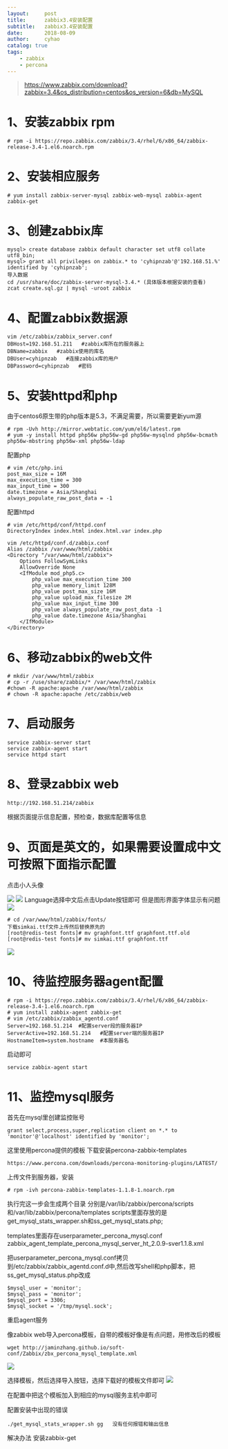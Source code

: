 ```yaml
---
layout:     post
title:      zabbix3.4安装配置
subtitle:   zabbix3.4安装配置
date:       2018-08-09
author:     cyhao
catalog: true
tags:
    - zabbix
    - percona
---
```


>https://www.zabbix.com/download?zabbix=3.4&os_distribution=centos&os_version=6&db=MySQL


# 1、安装zabbix rpm
```
# rpm -i https://repo.zabbix.com/zabbix/3.4/rhel/6/x86_64/zabbix-release-3.4-1.el6.noarch.rpm
```
# 2、安装相应服务 
```
# yum install zabbix-server-mysql zabbix-web-mysql zabbix-agent zabbix-get
```
# 3、创建zabbix库
```
mysql> create database zabbix default character set utf8 collate utf8_bin;
mysql> grant all privileges on zabbix.* to 'cyhipnzab'@'192.168.51.%' identified by 'cyhipnzab';
导入数据
cd /usr/share/doc/zabbix-server-mysql-3.4.* (具体版本根据安装的查看)
zcat create.sql.gz | mysql -uroot zabbix
```
# 4、配置zabbix数据源
```
vim /etc/zabbix/zabbix_server.conf
DBHost=192.168.51.211   #zabbix库所在的服务器上
DBName=zabbix   #zabbix使用的库名
DBUser=cyhipnzab   #连接zabbix库的用户
DBPassword=cyhipnzab   #密码
```
# 5、安装httpd和php
由于centos6原生带的php版本是5.3，不满足需要，所以需要更新yum源
```
# rpm -Uvh http://mirror.webtatic.com/yum/el6/latest.rpm
# yum -y install httpd php56w php56w-gd php56w-mysqlnd php56w-bcmath php56w-mbstring php56w-xml php56w-ldap
```
配置php
```
# vim /etc/php.ini
post_max_size = 16M
max_execution_time = 300
max_input_time = 300
date.timezone = Asia/Shanghai
always_populate_raw_post_data = -1
```
配置httpd
```
# vim /etc/httpd/conf/httpd.conf
DirectoryIndex index.html index.html.var index.php

vim /etc/httpd/conf.d/zabbix.conf
Alias /zabbix /var/www/html/zabbix
<Directory "/var/www/html/zabbix">
    Options FollowSymLinks
    AllowOverride None
    <IfModule mod_php5.c>
        php_value max_execution_time 300
        php_value memory_limit 128M
        php_value post_max_size 16M
        php_value upload_max_filesize 2M
        php_value max_input_time 300
        php_value always_populate_raw_post_data -1
        php_value date.timezone Asia/Shanghai
    </IfModule>
</Directory>
```
# 6、移动zabbix的web文件
```
# mkdir /var/www/html/zabbix
# cp -r /use/share/zabbix/* /var/www/html/zabbix
#chown -R apache:apache /var/www/html/zabbix
# chown -R apache:apache /etc/zabbix/web
```
# 7、启动服务
```
service zabbix-server start
service zabbix-agent start
service httpd start
```
# 8、登录zabbix web
```
http://192.168.51.214/zabbix
```
根据页面提示信息配置，预检查，数据库配置等信息

# 9、页面是英文的，如果需要设置成中文可按照下面指示配置

点击小人头像

![](https://raw.githubusercontent.com/cyhao/cyhao.github.io/master/bjimg/19E71D79C29443FEB87CC70666C8D0B1.jpg)
![](https://raw.githubusercontent.com/cyhao/cyhao.github.io/master/bjimg/8628794BB41B4C23AE4E6A6A13B5B480.jpg)
Language选择中文后点击Update按钮即可
但是图形界面字体显示有问题
![](https://raw.githubusercontent.com/cyhao/cyhao.github.io/master/bjimg/7DFB4ED0055E478DAA2C259884B2EF7A.jpg)
```
# cd /var/www/html/zabbix/fonts/
下载simkai.ttf文件上传然后替换原先的
[root@redis-test fonts]# mv graphfont.ttf graphfont.ttf.old
[root@redis-test fonts]# mv simkai.ttf graphfont.ttf
```
![](https://raw.githubusercontent.com/cyhao/cyhao.github.io/master/bjimg/97DDB802763D42A5A600A454A8D86AE0.jpg)

# 10、待监控服务器agent配置
```
# rpm -i https://repo.zabbix.com/zabbix/3.4/rhel/6/x86_64/zabbix-release-3.4-1.el6.noarch.rpm
# yum install zabbix-agent zabbix-get
# vim /etc/zabbix/zabbix_agentd.conf 
Server=192.168.51.214  #配置server段的服务器IP
ServerActive=192.168.51.214   #配置server端的服务器IP
HostnameItem=system.hostname  #本服务器名
```
启动即可
```
service zabbix-agent start
```
# 11、监控mysql服务
首先在mysql里创建监控账号
```
grant select,process,super,replication client on *.* to 'monitor'@'localhost' identified by 'monitor';
```
这里使用percona提供的模板
下载安装percona-zabbix-templates 
```
https://www.percona.com/downloads/percona-monitoring-plugins/LATEST/
```
上传文件到服务器，安装
```
# rpm -ivh percona-zabbix-templates-1.1.8-1.noarch.rpm
```
执行完这一步会生成两个目录 分别是/var/lib/zabbix/percona/scripts和/var/lib/zabbix/percona/templates
scripts里面存放的是get_mysql_stats_wrapper.sh和ss_get_mysql_stats.php; 

templates里面存在userparameter_percona_mysql.conf
zabbix_agent_template_percona_mysql_server_ht_2.0.9-sver1.1.8.xml 

把userparameter_percona_mysql.conf拷贝到/etc/zabbix/zabbix_agentd.conf.d中,然后改写shell和php脚本，把ss_get_mysql_status.php改成
```
$mysql_user = 'monitor';
$mysql_pass = 'monitor';
$mysql_port = 3306;
$mysql_socket = '/tmp/mysql.sock';
```
重启agent服务

像zabbix web导入percona模板，自带的模板好像是有点问题，用修改后的模板
```
wget http://jaminzhang.github.io/soft-conf/Zabbix/zbx_percona_mysql_template.xml
```
![](https://raw.githubusercontent.com/cyhao/cyhao.github.io/master/bjimg/clipboard2.png)

选择模板，然后选择导入按钮，选择下载好的模板文件即可
![](https://raw.githubusercontent.com/cyhao/cyhao.github.io/master/bjimg/clipboard.png)

在配置中把这个模板加入到相应的mysql服务主机中即可



配置安装中出现的错误
```
./get_mysql_stats_wrapper.sh gg   没有任何报错和输出信息
```
解决办法  安装zabbix-get

